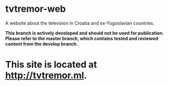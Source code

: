 # tvtremor-web
A website about the television in Croatia and ex-Yugoslavian countries.

**This branch is actively developed and should not be used for publication. Please refer to the master branch, which contains tested and reviewed content from the develop branch.**

# This site is located at http://tvtremor.ml.
